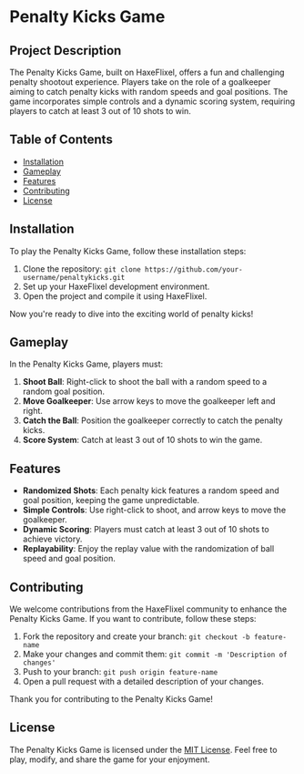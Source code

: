 # Penalty Kicks Game

## Project Description

The Penalty Kicks Game, built on HaxeFlixel, offers a fun and challenging penalty shootout experience. Players take on the role of a goalkeeper aiming to catch penalty kicks with random speeds and goal positions. The game incorporates simple controls and a dynamic scoring system, requiring players to catch at least 3 out of 10 shots to win.

## Table of Contents

- [Installation](#installation)
- [Gameplay](#gameplay)
- [Features](#features)
- [Contributing](#contributing)
- [License](#license)

## Installation

To play the Penalty Kicks Game, follow these installation steps:

1. Clone the repository: `git clone https://github.com/your-username/penaltykicks.git`
2. Set up your HaxeFlixel development environment.
3. Open the project and compile it using HaxeFlixel.

Now you're ready to dive into the exciting world of penalty kicks!

## Gameplay

In the Penalty Kicks Game, players must:

1. **Shoot Ball**: Right-click to shoot the ball with a random speed to a random goal position.
2. **Move Goalkeeper**: Use arrow keys to move the goalkeeper left and right.
3. **Catch the Ball**: Position the goalkeeper correctly to catch the penalty kicks.
4. **Score System**: Catch at least 3 out of 10 shots to win the game.

## Features

- **Randomized Shots**: Each penalty kick features a random speed and goal position, keeping the game unpredictable.
- **Simple Controls**: Use right-click to shoot, and arrow keys to move the goalkeeper.
- **Dynamic Scoring**: Players must catch at least 3 out of 10 shots to achieve victory.
- **Replayability**: Enjoy the replay value with the randomization of ball speed and goal position.

## Contributing

We welcome contributions from the HaxeFlixel community to enhance the Penalty Kicks Game. If you want to contribute, follow these steps:

1. Fork the repository and create your branch: `git checkout -b feature-name`
2. Make your changes and commit them: `git commit -m 'Description of changes'`
3. Push to your branch: `git push origin feature-name`
4. Open a pull request with a detailed description of your changes.

Thank you for contributing to the Penalty Kicks Game!

## License

The Penalty Kicks Game is licensed under the [MIT License](LICENSE). Feel free to play, modify, and share the game for your enjoyment.
